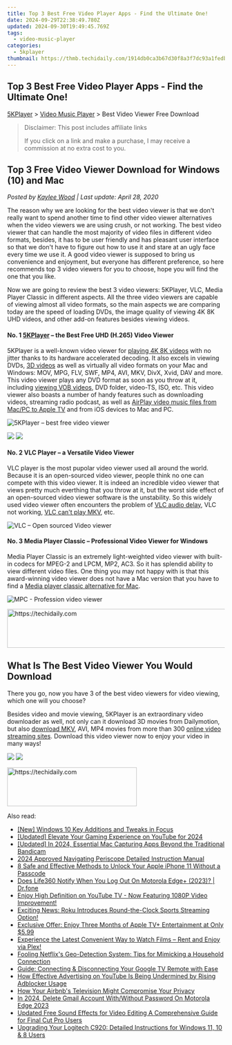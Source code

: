 ```yaml
---
title: Top 3 Best Free Video Player Apps - Find the Ultimate One!
date: 2024-09-29T22:38:49.780Z
updated: 2024-09-30T19:49:45.769Z
tags:
  - video-music-player
categories:
  - 5kplayer
thumbnail: https://thmb.techidaily.com/1914db0ca3b67d30f8a3f7dc93a1fedb56cd0f4e064e9d0112fa841a16763836.jpg
---
```


## Top 3 Best Free Video Player Apps - Find the Ultimate One!

[5KPlayer](https://tools.techidaily.com/5kplayer/products/) \> [Video Music Player](https://tools.techidaily.com/5kplayer/video-music-player/) \> Best Video Viewer Free Download

>  Disclaimer: This post includes affiliate links
>
>  If you click on a link and make a purchase, I may receive a commission at no extra cost to you.
>

## Top 3 Free Video Viewer Download for Windows (10) and Mac

 _Posted by [Kaylee Wood](https://www.quora.com/profile/Amanda-Hu-21) | Last update: April 28, 2020_

The reason why we are looking for the best video viewer is that we don't really want to spend another time to find other video viewer alternatives when the video viewers we are using crush, or not working. The best video viewer that can handle the most majority of video files in different video formats, besides, it has to be user friendly and has pleasant user interface so that we don't have to figure out how to use it and stare at an ugly face every time we use it. A good video viewer is supposed to bring us convenience and enjoyment, but everyone has different preference, so here recommends top 3 video viewers for you to choose, hope you will find the one that you like. 

Now we are going to review the best 3 video viewers: 5KPlayer, VLC, Media Player Classic in different aspects. All the three video viewers are capable of viewing almost all video formats, so the main aspects we are comparing today are the speed of loading DVDs, the image quality of viewing 4K 8K UHD videos, and other add-on features besides viewing videos. 

#### **No. 1 [5KPlayer](https://tools.techidaily.com/5kplayer/products/) – the Best Free UHD (H.265) Video Viewer**

5KPlayer is a well-known video viewer for [playing 4K 8K videos](https://tools.techidaily.com/5kplayer/video-music-player/) with no jitter thanks to its hardware accelerated decoding. It also excels in viewing DVDs, [3D videos](https://tools.techidaily.com/5kplayer/video-music-player/) as well as virtually all video formats on your Mac and Windows: MOV, MPG, FLV, SWF, MP4, AVI, MKV, DivX, Xvid, DAV and more. This video viewer plays any DVD format as soon as you throw at it, including [viewing VOB videos](https://tools.techidaily.com/5kplayer/video-music-player/), DVD folder, video-TS, ISO, etc. This video viewer also boasts a number of handy features such as downloading videos, streaming radio podcast, as well as [AirPlay video music files from Mac/PC to Apple TV](https://tools.techidaily.com/5kplayer/airplay/) and from iOS devices to Mac and PC. 

![5KPlayer – best free video viewer](https://www.5kplayer.com/video-music-player/img/youtube-0119-01.png) 

[![](https://www.5kplayer.com/video-music-player/../button/freedownwhitewin.png)](https://tools.techidaily.com/5kplayer/products/) [![](https://www.5kplayer.com/video-music-player/../button/freedownbackmac.png)](https://tools.techidaily.com/5kplayer/products/) 

#### **No. 2 VLC Player – a Versatile Video Viewer**

VLC player is the most pupolar video viewer used all around the world. Because it is an open-sourced video viewer, people think no one can compete with this video viewer. It is indeed an incredible video viewer that views pretty much everthing that you throw at it, but the worst side effect of an open-sourced video viewer software is the unstability. So this widely used video viewer often encounters the problem of [VLC audio delay](https://tools.techidaily.com/5kplayer/video-music-player/), VLC not working, [VLC can't play MKV](https://tools.techidaily.com/5kplayer/video-music-player/), etc. 

![VLC – Open sourced Video viewer](https://www.5kplayer.com/video-music-player/img/vlc-windows7.jpg) 

#### **No. 3 Media Player Classic – Professional Video Viewer for Windows**

Media Player Classic is an extremely light-weighted video viewer with built-in codecs for MPEG-2 and LPCM, MP2, AC3\. So it has splendid ability to view different video files. One thing you may not happy with is that this award-winning video viewer does not have a Mac version that you have to find a [Media player classic alternative for Mac](https://tools.techidaily.com/5kplayer/video-music-player/). 

![MPC - Profession video viewer](https://www.5kplayer.com/video-music-player/img/media-player-classic-ui.jpg) 

<!-- affiliate ads begin -->
<a href="https://aligracehair.sjv.io/c/5597632/1868499/19272" target="_top" id="1868499">
  <img src="//a.impactradius-go.com/display-ad/19272-1868499" border="0" alt="https://techidaily.com" width="728" height="90"/>
</a>
<img height="0" width="0" src="https://aligracehair.sjv.io/i/5597632/1868499/19272" style="position:absolute;visibility:hidden;" border="0" />
<!-- affiliate ads end -->

##  What Is The Best Video Viewer You Would Download

There you go, now you have 3 of the best video viewers for video viewing, which one will you choose? 

Besides video and movie viewing, 5KPlayer is an extraordinary video downloader as well, not only can it download 3D movies from Dailymotion, but also [download MKV](https://tools.techidaily.com/5kplayer/youtube-download/), AVI, MP4 movies from more than 300 [online video streaming sites](https://tools.techidaily.com/5kplayer/youtube-download/). Download this video viewer now to enjoy your video in many ways! 

[![](https://www.5kplayer.com/video-music-player/../button/freedownwhitewin.png)](https://tools.techidaily.com/5kplayer/products/) [![](https://www.5kplayer.com/video-music-player/../button/freedownbackmac.png)](https://tools.techidaily.com/5kplayer/products/)

<!-- affiliate ads begin -->
<a href="https://aligracehair.sjv.io/c/5597632/2135413/19272" target="_top" id="2135413">
  <img src="//a.impactradius-go.com/display-ad/19272-2135413" border="0" alt="https://techidaily.com" width="300" height="90"/>
</a>
<img height="0" width="0" src="https://aligracehair.sjv.io/i/5597632/2135413/19272" style="position:absolute;visibility:hidden;" border="0" />
<!-- affiliate ads end -->

<ins class="adsbygoogle"
     style="display:block"
     data-ad-format="autorelaxed"
     data-ad-client="ca-pub-7571918770474297"
     data-ad-slot="1223367746"></ins>

<ins class="adsbygoogle"
     style="display:block"
     data-ad-client="ca-pub-7571918770474297"
     data-ad-slot="8358498916"
     data-ad-format="auto"
     data-full-width-responsive="true"></ins>

<span class="atpl-alsoreadstyle">Also read:</span>
<div><ul>
<li><a href="https://fox-links.techidaily.com/new-windows-10-key-additions-and-tweaks-in-focus/"><u>[New] Windows 10 Key Additions and Tweaks in Focus</u></a></li>
<li><a href="https://facebook-video-footage.techidaily.com/updated-elevate-your-gaming-experience-on-youtube-for-2024/"><u>[Updated] Elevate Your Gaming Experience on YouTube for 2024</u></a></li>
<li><a href="https://video-capture.techidaily.com/updated-in-2024-essential-mac-capturing-apps-beyond-the-traditional-bandicam/"><u>[Updated] In 2024, Essential Mac Capturing Apps Beyond the Traditional Bandicam</u></a></li>
<li><a href="https://extra-support.techidaily.com/2024-approved-navigating-periscope-detailed-instruction-manual/"><u>2024 Approved Navigating Periscope Detailed Instruction Manual</u></a></li>
<li><a href="https://ios-unlock.techidaily.com/8-safe-and-effective-methods-to-unlock-your-apple-iphone-11-without-a-passcode-by-drfone-ios/"><u>8 Safe and Effective Methods to Unlock Your Apple iPhone 11 Without a Passcode</u></a></li>
<li><a href="https://fake-location.techidaily.com/does-life360-notify-when-you-log-out-on-motorola-edgeplus-2023-drfone-by-drfone-virtual-android/"><u>Does Life360 Notify When You Log Out On Motorola Edge+ (2023)? | Dr.fone</u></a></li>
<li><a href="https://media-tips.techidaily.com/enjoy-high-definition-on-youtube-tv-now-featuring-1080p-video-improvement/"><u>Enjoy High Definition on YouTube TV - Now Featuring 1080P Video Improvement!</u></a></li>
<li><a href="https://media-tips.techidaily.com/exciting-news-roku-introduces-round-the-clock-sports-streaming-option/"><u>Exciting News: Roku Introduces Round-the-Clock Sports Streaming Option!</u></a></li>
<li><a href="https://media-tips.techidaily.com/exclusive-offer-enjoy-three-months-of-apple-tvplus-entertainment-at-only-599/"><u>Exclusive Offer: Enjoy Three Months of Apple TV+ Entertainment at Only $5.99</u></a></li>
<li><a href="https://media-tips.techidaily.com/experience-the-latest-convenient-way-to-watch-films-rent-and-enjoy-via-plex/"><u>Experience the Latest Convenient Way to Watch Films – Rent and Enjoy via Plex!</u></a></li>
<li><a href="https://media-tips.techidaily.com/fooling-netflixs-geo-detection-system-tips-for-mimicking-a-household-connection/"><u>Fooling Netflix's Geo-Detection System: Tips for Mimicking a Household Connection</u></a></li>
<li><a href="https://media-tips.techidaily.com/guide-connecting-and-disconnecting-your-google-tv-remote-with-ease/"><u>Guide: Connecting & Disconnecting Your Google TV Remote with Ease</u></a></li>
<li><a href="https://media-tips.techidaily.com/how-effective-advertising-on-youtube-is-being-undermined-by-rising-adblocker-usage/"><u>How Effective Advertising on YouTube Is Being Undermined by Rising Adblocker Usage</u></a></li>
<li><a href="https://media-tips.techidaily.com/how-your-airbnbs-television-might-compromise-your-privacy/"><u>How Your Airbnb's Television Might Compromise Your Privacy</u></a></li>
<li><a href="https://easy-unlock-android.techidaily.com/in-2024-delete-gmail-account-withwithout-password-on-motorola-edge-2023-by-drfone-android/"><u>In 2024, Delete Gmail Account With/Without Password On Motorola Edge 2023</u></a></li>
<li><a href="https://video-ai-editor.techidaily.com/updated-free-sound-effects-for-video-editing-a-comprehensive-guide-for-final-cut-pro-users/"><u>Updated Free Sound Effects for Video Editing A Comprehensive Guide for Final Cut Pro Users</u></a></li>
<li><a href="https://win-amazing.techidaily.com/upgrading-your-logitech-c920-detailed-instructions-for-windows-11-10-and-8-users/"><u>Upgrading Your Logitech C920: Detailed Instructions for Windows 11, 10 & 8 Users</u></a></li>
</ul></div>

